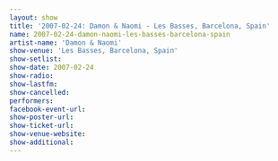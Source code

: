 ```yaml
---
layout: show
title: '2007-02-24: Damon & Naomi - Les Basses, Barcelona, Spain'
name: 2007-02-24-damon-naomi-les-basses-barcelona-spain
artist-name: 'Damon & Naomi'
show-venue: 'Les Basses, Barcelona, Spain'
show-setlist: 
show-date: 2007-02-24
show-radio: 
show-lastfm: 
show-cancelled: 
performers: 
facebook-event-url: 
show-poster-url: 
show-ticket-url: 
show-venue-website: 
show-additional: 
---
```


